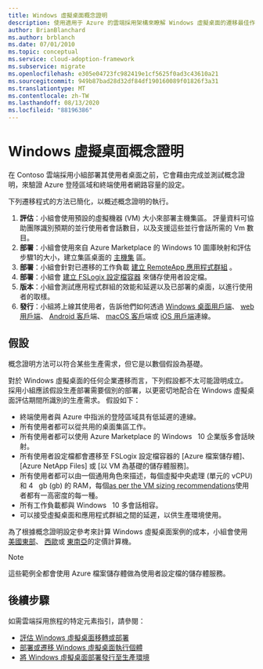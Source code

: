 ```yaml
---
title: Windows 虛擬桌面概念證明
description: 使用適用于 Azure 的雲端採用架構來瞭解 Windows 虛擬桌面的遷移最佳作法，以降低複雜度並將遷移程式標準化。
author: BrianBlanchard
ms.author: brblanch
ms.date: 07/01/2010
ms.topic: conceptual
ms.service: cloud-adoption-framework
ms.subservice: migrate
ms.openlocfilehash: e305e04723fc982419e1cf5625f0ad3c43610a21
ms.sourcegitcommit: 949b87bad28d32df84df190160089f01826f3a31
ms.translationtype: MT
ms.contentlocale: zh-TW
ms.lasthandoff: 08/13/2020
ms.locfileid: "88196386"
---
```

# <a name="windows-virtual-desktop-proof-of-concept"></a>Windows 虛擬桌面概念證明

在 Contoso 雲端採用小組部署其使用者桌面之前，它會藉由完成並測試概念證明，來驗證 Azure 登陸區域和終端使用者網路容量的設定。 

下列遷移程式的方法已簡化，以概述概念證明的執行。

1. **評估**：小組會使用預設的虛擬機器 (VM) 大小來部署主機集區。 評量資料可協助團隊識別預期的並行使用者會話數目，以及支援這些並行會話所需的 Vm 數目。
2. **部署**：小組會使用來自 Azure Marketplace 的 Windows 10 圖庫映射和評估步驟1的大小，建立集區桌面的 [主機集](https://docs.microsoft.com/azure/virtual-desktop/create-host-pools-azure-marketplace) 區。
3. **部署**：小組會針對已遷移的工作負載 [建立 RemoteApp 應用程式群組](https://docs.microsoft.com/azure/virtual-desktop/manage-app-groups#create-a-remoteapp-group) 。
4. **部署**：小組會 [建立 FSLogix 設定檔容器](https://docs.microsoft.com/azure/virtual-desktop/create-host-pools-user-profile) 來儲存使用者設定檔。
5. **版本**：小組會測試應用程式群組的效能和延遲以及已部署的桌面，以進行使用者的取樣。
6. **發行**：小組將上線其使用者，告訴他們如何透過 [Windows 桌面用戶端](https://docs.microsoft.com/azure/virtual-desktop/connect-windows-7-and-10)、 [web 用戶端](https://docs.microsoft.com/azure/virtual-desktop/connect-web)、 [Android 客戶](https://docs.microsoft.com/azure/virtual-desktop/connect-android)端、 [macOS 客戶](https://docs.microsoft.com/azure/virtual-desktop/connect-macos)端或 [iOS 用戶端](https://docs.microsoft.com/azure/virtual-desktop/connect-ios)連線。

## <a name="assumptions"></a>假設

概念證明方法可以符合某些生產需求，但它是以數個假設為基礎。

對於 Windows 虛擬桌面的任何企業遷移而言，下列假設都不太可能證明成立。 採用小組應該假設生產部署需要個別的部署，以更密切地配合在 Windows 虛擬桌面評估期間所識別的生產需求。 假設如下：

* 終端使用者與 Azure 中指派的登陸區域具有低延遲的連線。
* 所有使用者都可以從共用的桌面集區工作。
* 所有使用者都可以使用 Azure Marketplace 的 Windows &nbsp; 10 企業版多會話映射。
* 所有使用者設定檔都會遷移至 FSLogix 設定檔容器的 [Azure 檔案儲存體]、[Azure NetApp Files] 或 [以 VM 為基礎的儲存體服務]。
* 所有使用者都可以由一個通用角色來描述，每個虛擬中央處理 (單元的 vCPU) 和 4 &nbsp; gb (gb) 的 RAM，每個[as per the VM sizing recommendations](https://docs.microsoft.com/windows-server/remote/remote-desktop-services/virtual-machine-recs#multi-session-recommendations)使用者都有一高密度的每一種。
* 所有工作負載都與 Windows &nbsp; 10 多會話相容。
* 可以接受虛擬桌面和應用程式群組之間的延遲，以供生產環境使用。

為了根據概念證明設定參考來計算 Windows 虛擬桌面案例的成本，小組會使用 [美國東部](https://azure.com/e/448606254c9a44f88798892bb8e0ef3c)、 [西歐](https://azure.com/e/61a376d5f5a641e8ac31d1884ade9e55)或 [東南亞](https://azure.com/e/7cf555068922461587d0aa99a476f926)的定價計算機。 
> [!NOTE]
> 這些範例全都會使用 Azure 檔案儲存體做為使用者設定檔的儲存體服務。

## <a name="next-steps"></a>後續步驟

如需雲端採用旅程的特定元素指引，請參閱：

- [評估 Windows 虛擬桌面移轉或部署](./migrate-assess.md)
- [部署或遷移 Windows 虛擬桌面執行個體](./migrate-deploy.md)
- [將 Windows 虛擬桌面部署發行至生產環境](./migrate-release.md)
